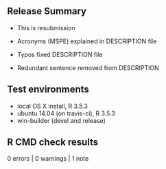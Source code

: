 ## Release Summary 
* This is resubmission

* Acronyms (MSPE) explained in DESCRIPTION file
* Typos fixed DESCRIPTION file
* Redundant sentence removed from DESCRIPTION

## Test environments
* local OS X install, R 3.5.3
* ubuntu 14.04 (on travis-ci), R 3.5.3
* win-builder (devel and release)

## R CMD check results

0 errors | 0 warnings | 1 note

